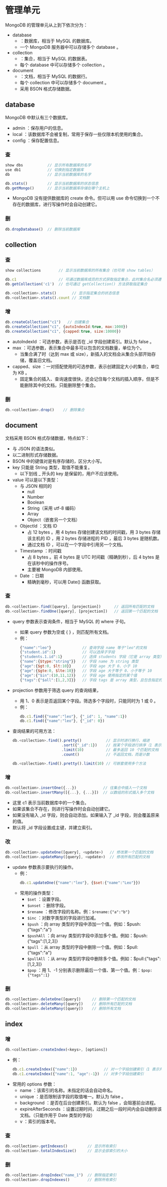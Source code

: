# 管理单元

MongoDB 的管理单元从上到下依次分为：
- database
  - ：数据库，相当于 MySQL 的数据库。
  - 一个 MongoDB 服务器中可以存储多个 database 。
- collection
  - ：集合，相当于 MySQL 的数据表。
  - 每个 database 中可以存储多个 collection 。
- document
  - ：文档，相当于 MySQL 的数据行。
  - 每个 collection 中可以存储多个 document 。
  - 采用 BSON 格式存储数据。

## database

MongoDB 中默认有三个数据库。
- admin ：保存用户的信息。
- local ：该数据库不会被复制，常用于保存一些仅限本机使用的集合。
- config ：保存配置信息。

### 查

```js
show dbs           // 显示所有数据库的名字
use db1            // 切换到指定数据库
db                 // 显示当前数据库的名字

db.stats()         // 显示当前数据库的状态信息
db.getMongo()      // 显示当前数据库存储在哪个主机上
```
- MongoDB 没有提供数据库的 create 命令。但可以用 use 命令切换到一个不存在的数据库，进行写操作时会自动创建它。

### 删

```js
db.dropDatabase()  // 删除当前数据库
```

## collection

### 查

```js
show collections        // 显示当前数据库的所有集合（也可用 show tables）

db.c1                   // 可通过数据库成员的方式获取指定集合，此时集合名必须遵循 C 语言命名风格
db.getCollection('c1')  // 也可通过 getCollection() 方法获取指定集合

db.<collection>.stats()       // 显示指定集合的状态信息
db.<collection>.stats().count // 文档数
```

### 增

```js
db.createCollection("c1")   // 创建集合
db.createCollection("c1", {autoIndexId:true, max:1000})
db.createCollection("c1", {capped:true, size:10000})
```
- autoIndexId ：可选参数，表示是否在 _id 字段创建索引。默认为 false 。
- max ：可选参数，表示集合中最多可以包含的文档数量，单位为个。
  - 当集合满了时（达到 max 或 size），新插入的文档会从集合头部开始存储，覆盖旧文档。
- capped、size ：一对搭配使用的可选参数，表示创建固定大小的集合，单位为 KB 。
  - 固定集合的插入、查询速度很快，还会记住每个文档的插入顺序，但是不能删除其中的文档，只能删除整个集合。

### 删

```js
db.<collection>.drop()    // 删除集合
```

## document

文档采用 BSON 格式存储数据，特点如下：
- 与 JSON 的语法类似。
- 以二进制形式存储数据。
- BSON 中的键值对是有序存储的，区分大小写。
- key 只能是 String 类型，取值不能重复。
  - 以下划线 _ 开头的 key 是保留的，用户不应该使用。
- value 可以是以下类型：
  - 与 JSON 相同的
    - null
    - Number
    - Boolean
    - String（采用 utf-8 编码）
    - Array
    - Object（嵌套另一个文档）
  - ObjectId ：文档 ID
    - 占 12 bytes 。用 4 bytes 存储创建该文档的时间戳，用 3 bytes 存储该主机的 ID ，用 2 bytes 存储进程的 PID ，最后 3 bytes 是随机数。
    - 通过文档 ID ，可以在一个字段中引用另一个文档。
  - Timestamp ：时间戳
    - 占 8 bytes 。前 4 bytes 是 UTC 时间戳（精确到秒），后 4 bytes 是在该秒中的操作序号。
    - 主要被 MongoDB 内部使用。
  - Date ：日期
    - 精确到毫秒，可以用 Date() 函数获取。

### 查

```js
db.<collection>.find([query], [projection])      // 返回所有匹配的文档
db.<collection>.findOne([query], [projection])   // 返回第一个匹配的文档
```
- query 参数表示查询条件，相当于 MySQL 的 where 子句。
  - 如果 query 参数为空或 { } ，则匹配所有文档。
  - 例：
    ```js
    {"name":"leo"}              // 查询字段 name 等于"leo"的文档
    {"student.id":1}            // 可以选择子字段
    {"students.1.id":1}         // 选择 students 字段（它是 array 类型）的第一个子字段
    {"name":{$type:"string"}}   // 字段 name 为 string 类型
    {"age":{$gt:0, $lt:10}}     // 字段 age 大于 0、小于 10
    {"age":{$gte:0, $lte:10}}   // 字段 age 大于等于 0、小于等于 10
    {"age":{"$in":(10,11,12)}   // 字段 age 使用指定的某个值
    {"tags":{"$all":[1,2,3]}}   // 字段 tags 是 array 类型，且包含指定的所有值
    ```

- projection 参数用于筛选 query 的查询结果，
  - 用 1、0 表示是否返回某个字段。筛选多个字段时，只能同时为 1 或 0 。
  - 例：
    ```js
    db.c1.find({"name":"leo"}, {"_id": 1, "name":1})
    db.c1.find({"name":"leo"}, {"_id": 0})
    ```

- 查询结果的可用方法：
  ```js
  db.<collection>.find().pretty()           // 显示时进行换行、缩进
                        .sort({"_id":1})    // 按某个字段进行排序（1 表示升序，-1 表示降序）
                        .limit(10)          // 最多返回 10 个匹配的文档
                        .count()            // 不返回文档，而是计数

  db.<collection>.find().pretty().limit(10) // 可嵌套使用多个方法
  ```

### 增

```js
db.<collection>.insertOne({...})            // 往集合中插入一个文档
db.<collection>.insertMany([{...}, {...}])  // 以数组的形式插入多个文档
```
- 这里 c1 表示当前数据库中的一个集合。
- 如果该集合不存在，则进行写操作时会自动创建它。
- 如果没有输入 _id 字段，则会自动添加。如果输入了 _id 字段，则会覆盖原来的值。
- 默认将 _id 字段设置成主键，并建立索引。

### 改

```js
db.<collection>.updateOne([query], <update>)   // 修改第一个匹配的文档
db.<collection>.updateMany([query], <update>)  // 修改所有匹配的文档
```
- update 参数表示要执行的操作。
  - 例：
    ```js
    db.c1.updateOne({"name":"leo"}, {$set:{"name":"Leo"}})
    ```
  - 常用的操作类型：
    - `$set`     ：设置字段。
    - `$unset`   ：删除字段。
    - `$rename`  ：修改字段的名称。例：`$rename:{"a":"b"}`
    - `$inc`     ：对数字类型的字段进行加减。
    - `$push`    ：向 array 类型的字段中添加一个值。例如：$push:{"tags":"a"}
    - `$pushAll` ：向 array 类型的字段中添加多个值。例如：$push:{"tags":[1,2,3]}
    - `$pull`    ：从 array 类型的字段中删除一个值。例如：$pull:{"tags":"a"}
    - `$pullAll` ：从 array 类型的字段中删除多个值。例如：$pull:{"tags":[1,2,3]}
    - `$pop`     ：用 1、-1 分别表示删除最后一个值、第一个值。例：`$pop:{"tags":1}`

### 删

```js
db.<collection>.deleteOne([query])     // 删除第一个匹配的文档
db.<collection>.deleteMany([query])    // 删除所有匹配的文档
db.<collection>.deleteMany([query])    // 删除所有文档
```

## index

### 增

```js
db.<collection>.createIndex(<keys>, [options])
```
- 例：
  ```js
  db.c1.createIndex({"name":1})            // 对一个字段创建索引（1 表示升序，-1 表示降序）
  db.c1.createIndex({"name":1, "age":-1})  // 对多个字段创建索引
  ```
- 常用的 options 参数：
  - name ：该索引的名称。未指定的话会自动命名。
  - unique ：是否限制该字段的取值唯一。默认为 false 。
  - background ：是否在后台创建索引。默认为 false ，会阻塞前台进程。
  - expireAfterSeconds ：设置过期时间，过期之后一段时间内会自动删除该文档。（只能作用于 Date 类型的字段）
  - v ：索引的版本号。

### 查

```js
db.<collection>.getIndexes()         // 显示所有索引
db.<collection>.totalIndexSize()     // 显示全部索引的大小
```

### 删

```js
db.<collection>.dropIndex("name_1")  // 删除指定索引
db.<collection>.dropIndexes()        // 删除所有索引
```
